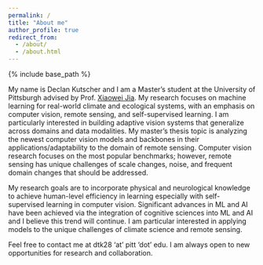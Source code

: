 ```yaml
---
permalink: /
title: "About me"
author_profile: true
redirect_from:
  - /about/
  - /about.html
---
```


{% include base_path %}

My name is Declan Kutscher and I am a Master’s student at the University of Pittsburgh advised by Prof. [Xiaowei Jia](https://sites.pitt.edu/~xiaowei/). My research focuses on machine learning for real-world climate and ecological systems, with an emphasis on computer vision, remote sensing, and self-supervised learning. I am particularly interested in building adaptive vision systems that generalize across domains and data modalities. My master’s thesis topic is analyzing the newest computer vision models and backbones in their applications/adaptability to the domain of remote sensing. Computer vision research focuses on the most popular benchmarks; however, remote sensing has unique challenges of scale changes, noise, and frequent domain changes that should be addressed.

My research goals are to incorporate physical and neurological knowledge to achieve human-level efficiency in learning especially with self-supervised learning in computer vision. Significant advances in ML and AI have been achieved via the integration of cognitive sciences into ML and AI and I believe this trend will continue. I am particular interested in applying models to the unique challenges of climate science and remote sensing.

Feel free to contact me at dtk28 ‘at’ pitt ‘dot’ edu. I am always open to new opportunities for research and collaboration.
